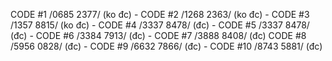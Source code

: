 CODE #1 /0685 2377/ (ko đc) - CODE #2 /1268 2363/ (ko đc) - CODE #3 /1357 8815/ (ko đc) - CODE #4 /3337 8478/ (đc) - CODE #5
/3337 8478/ (đc) - CODE #6 /3384 7913/ (đc) - CODE #7 /3888 8408/ (đc) CODE #8 /5956 0828/ (đc) - CODE #9 /6632 7866/ (đc) - CODE #10 /8743 5881/ (đc)
